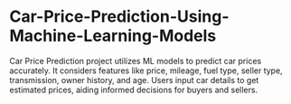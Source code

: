 # Car-Price-Prediction-Using-Machine-Learning-Models
Car Price Prediction project utilizes ML models to predict car prices accurately. It considers features like price, mileage, fuel type, seller type, transmission, owner history, and age. Users input car details to get estimated prices, aiding informed decisions for buyers and sellers.
